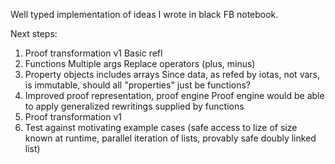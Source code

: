 Well typed implementation of ideas I wrote in black FB notebook.

Next steps:
1. Proof transformation v1
    Basic refl
2. Functions
    Multiple args
    Replace operators (plus, minus)
3. Property objects
    includes arrays
    Since data, as refed by iotas, not vars, is immutable, should all "properties" just be functions?
4. Improved proof representation, proof engine
    Proof engine would be able to apply generalized rewritings supplied by functions
5. Proof transformation v1
6. Test against motivating example cases (safe access to lize of size known at runtime, parallel iteration of lists, provably safe doubly linked list)